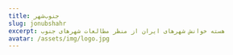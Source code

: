 ```yaml
---
title: جنوب‌شهر
slug: jonubshahr
excerpt: هسته خوانش شهرهای ایران از منظر مطالعات شهرهای جنوب
avatar: /assets/img/logo.jpg
---
```


